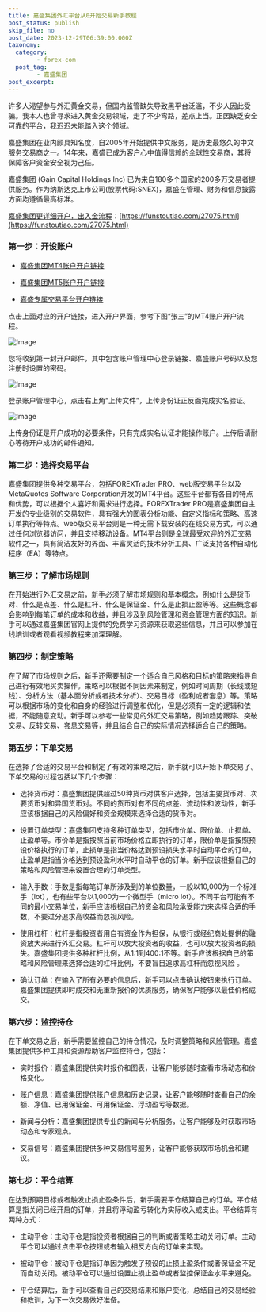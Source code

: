 ```yaml
---
title: 嘉盛集团外汇平台从0开始交易新手教程
post_status: publish
skip_file: no
post_date: 2023-12-29T06:39:00.000Z
taxonomy:
  category:
        - forex-com
  post_tag:
        - 嘉盛集团
post_excerpt: 
---
```

许多人渴望参与外汇黄金交易，但国内监管缺失导致黑平台泛滥，不少人因此受骗。我本人也曾寻求进入黄金交易领域，走了不少弯路，差点上当。正因缺乏安全可靠的平台，我迟迟未能踏入这个领域。

嘉盛集团在业内颇具知名度，自2005年开始提供中文服务，是历史最悠久的中文服务交易商之一。14年来，嘉盛已成为客户心中值得信赖的全球性交易商，其将保障客户资金安全视为己任。

嘉盛集团 (Gain Capital Holdings Inc) 已为来自180多个国家的200多万交易者提供服务。作为纳斯达克上市公司(股票代码:SNEX)，嘉盛在管理、财务和信息披露方面均遵循最高标准。

[嘉盛集团更详细开户，出入金流程](https://funstoutiao.com/27075.html)：[https://funstoutiao.com/27075.html](https://funstoutiao.com/27075.html)

### 第一步：开设账户

* [嘉盛集团MT4账户开户链接](https://s.ssgg.net/jsmt4)

* [嘉盛集团MT5账户开户链接](https://s.ssgg.net/jsmt5)

* [嘉盛专属交易平台开户链接](https://s.ssgg.net/js)

点击上面对应的开户链接，进入开户界面，参考下图“张三”的MT4账户开户流程。

![Image](https://prod-files-secure.s3.us-west-2.amazonaws.com/39ed1227-6d7d-4570-be36-9ccd4a2c4241/7a167aea-686b-400d-af59-4e18eb607a40/640.png?X-Amz-Algorithm=AWS4-HMAC-SHA256&X-Amz-Content-Sha256=UNSIGNED-PAYLOAD&X-Amz-Credential=ASIAZI2LB4663DXOLDN4%2F20250308%2Fus-west-2%2Fs3%2Faws4_request&X-Amz-Date=20250308T221309Z&X-Amz-Expires=3600&X-Amz-Security-Token=IQoJb3JpZ2luX2VjEB4aCXVzLXdlc3QtMiJIMEYCIQCsagUA46YAUwf2kJN4hknoEyzP0S01u2qC0cs4SFQmygIhAK2gojYwmO5nJKNafccd30c1WI%2FwWvX3WGsaXdRR0zuSKv8DCGcQABoMNjM3NDIzMTgzODA1Igx%2FUcLCLe3UZOfbKYsq3AO6VGXh5WzB8Se7jVgqe1zaBm9wPo1Bwb30URa5urHPVufanBD8LTCLZMuNZi5npZo6bJWKZHaKFM9kBd9Ht8Sbco9Zr3vaVX9J1u4wYLd29pPRMCqgxM452VpJvGTFMMwjqks8d%2Bu16bSijL0%2BOyW%2FoDpC93QY6Uu1Bps2nc%2FcQD%2FlYcDnw7VlEayPNl0kGlI3ZdR59jqT8tjeAhxwvgaedSvOwCBU2Qu8oXNywXlTbjv9XpmyVkBOoS9UKyYchDvIeUMrxFEDxjOyPaHykUI6IJrDmoOtZevLMrLBNipkzDJRtg5iCoGaAXp3%2B0qBUypT3BweCYQV67zLO7usUS%2B0pmQEval3Dl%2BzbzBjIyYKjCf6O7GZbq5R1UwCGT4szan5U%2FqTSLFMk5f77pBeeTx5RvUFl88TRG6SGmumGhpJmgt%2F7TFTpk1c2PRiU4w9rUcPEvm4%2FMy7wGkj1J7jBzllYrBqQdlaE4tfB%2FXTipUlooglBLJ45%2FlGZS1rw%2FaVef%2BR8xWuIU%2FBioVSqUWIvr83v1tf3%2B3kCrnTs7Nl%2BqW%2Fd1lr7fu9QaX5KvDDLIft9UYAJ1w1T%2FaMRh5RPfxtiSTgTGGzCAVMMMsIG4QDm6Sxx2vAdGJRv3quwxz2gDD98bK%2BBjqkAXJ%2BZsztM6RB%2FQzEHOP4LEsjgYbn6zQWDkDNB0v%2FODixiBjnYc26tjstFNBu%2F2ZCZR2dIlICVeyn5xoZAAtbMjqmGvOhMeVsyVSx3qn50xsx9a4jccdcMpwZ0ZSHHJVHNk88XqZKPPDBJxKYvfexjSdxg77sPn8YdNY2JXONlNJkLXf9GlGY%2BsRW%2BBTrqLlvgUXJ%2BQVv01vKu59iODzpmWTP%2Fgq%2B&X-Amz-Signature=0e962cfd4d69c00e157cd2ea40b88d158c85c9c20777e58ec38b8abd00820c39&X-Amz-SignedHeaders=host&x-id=GetObject)

您将收到第一封开户邮件，其中包含账户管理中心登录链接、嘉盛账户号码以及您注册时设置的密码。

![Image](https://prod-files-secure.s3.us-west-2.amazonaws.com/39ed1227-6d7d-4570-be36-9ccd4a2c4241/eaa1c6b3-2877-4284-a0e1-530e222c27fb/image.png?X-Amz-Algorithm=AWS4-HMAC-SHA256&X-Amz-Content-Sha256=UNSIGNED-PAYLOAD&X-Amz-Credential=ASIAZI2LB4663DXOLDN4%2F20250308%2Fus-west-2%2Fs3%2Faws4_request&X-Amz-Date=20250308T221309Z&X-Amz-Expires=3600&X-Amz-Security-Token=IQoJb3JpZ2luX2VjEB4aCXVzLXdlc3QtMiJIMEYCIQCsagUA46YAUwf2kJN4hknoEyzP0S01u2qC0cs4SFQmygIhAK2gojYwmO5nJKNafccd30c1WI%2FwWvX3WGsaXdRR0zuSKv8DCGcQABoMNjM3NDIzMTgzODA1Igx%2FUcLCLe3UZOfbKYsq3AO6VGXh5WzB8Se7jVgqe1zaBm9wPo1Bwb30URa5urHPVufanBD8LTCLZMuNZi5npZo6bJWKZHaKFM9kBd9Ht8Sbco9Zr3vaVX9J1u4wYLd29pPRMCqgxM452VpJvGTFMMwjqks8d%2Bu16bSijL0%2BOyW%2FoDpC93QY6Uu1Bps2nc%2FcQD%2FlYcDnw7VlEayPNl0kGlI3ZdR59jqT8tjeAhxwvgaedSvOwCBU2Qu8oXNywXlTbjv9XpmyVkBOoS9UKyYchDvIeUMrxFEDxjOyPaHykUI6IJrDmoOtZevLMrLBNipkzDJRtg5iCoGaAXp3%2B0qBUypT3BweCYQV67zLO7usUS%2B0pmQEval3Dl%2BzbzBjIyYKjCf6O7GZbq5R1UwCGT4szan5U%2FqTSLFMk5f77pBeeTx5RvUFl88TRG6SGmumGhpJmgt%2F7TFTpk1c2PRiU4w9rUcPEvm4%2FMy7wGkj1J7jBzllYrBqQdlaE4tfB%2FXTipUlooglBLJ45%2FlGZS1rw%2FaVef%2BR8xWuIU%2FBioVSqUWIvr83v1tf3%2B3kCrnTs7Nl%2BqW%2Fd1lr7fu9QaX5KvDDLIft9UYAJ1w1T%2FaMRh5RPfxtiSTgTGGzCAVMMMsIG4QDm6Sxx2vAdGJRv3quwxz2gDD98bK%2BBjqkAXJ%2BZsztM6RB%2FQzEHOP4LEsjgYbn6zQWDkDNB0v%2FODixiBjnYc26tjstFNBu%2F2ZCZR2dIlICVeyn5xoZAAtbMjqmGvOhMeVsyVSx3qn50xsx9a4jccdcMpwZ0ZSHHJVHNk88XqZKPPDBJxKYvfexjSdxg77sPn8YdNY2JXONlNJkLXf9GlGY%2BsRW%2BBTrqLlvgUXJ%2BQVv01vKu59iODzpmWTP%2Fgq%2B&X-Amz-Signature=2c7e35181ba4bbf9dea937f52ddca3811800caa56072e5f67bf4279bbe319ba2&X-Amz-SignedHeaders=host&x-id=GetObject)

登录账户管理中心，点击右上角“上传文件”，上传身份证正反面完成实名验证。

![Image](https://prod-files-secure.s3.us-west-2.amazonaws.com/39ed1227-6d7d-4570-be36-9ccd4a2c4241/54090639-09fc-46b4-a135-e0289f707147/image.png?X-Amz-Algorithm=AWS4-HMAC-SHA256&X-Amz-Content-Sha256=UNSIGNED-PAYLOAD&X-Amz-Credential=ASIAZI2LB4663DXOLDN4%2F20250308%2Fus-west-2%2Fs3%2Faws4_request&X-Amz-Date=20250308T221309Z&X-Amz-Expires=3600&X-Amz-Security-Token=IQoJb3JpZ2luX2VjEB4aCXVzLXdlc3QtMiJIMEYCIQCsagUA46YAUwf2kJN4hknoEyzP0S01u2qC0cs4SFQmygIhAK2gojYwmO5nJKNafccd30c1WI%2FwWvX3WGsaXdRR0zuSKv8DCGcQABoMNjM3NDIzMTgzODA1Igx%2FUcLCLe3UZOfbKYsq3AO6VGXh5WzB8Se7jVgqe1zaBm9wPo1Bwb30URa5urHPVufanBD8LTCLZMuNZi5npZo6bJWKZHaKFM9kBd9Ht8Sbco9Zr3vaVX9J1u4wYLd29pPRMCqgxM452VpJvGTFMMwjqks8d%2Bu16bSijL0%2BOyW%2FoDpC93QY6Uu1Bps2nc%2FcQD%2FlYcDnw7VlEayPNl0kGlI3ZdR59jqT8tjeAhxwvgaedSvOwCBU2Qu8oXNywXlTbjv9XpmyVkBOoS9UKyYchDvIeUMrxFEDxjOyPaHykUI6IJrDmoOtZevLMrLBNipkzDJRtg5iCoGaAXp3%2B0qBUypT3BweCYQV67zLO7usUS%2B0pmQEval3Dl%2BzbzBjIyYKjCf6O7GZbq5R1UwCGT4szan5U%2FqTSLFMk5f77pBeeTx5RvUFl88TRG6SGmumGhpJmgt%2F7TFTpk1c2PRiU4w9rUcPEvm4%2FMy7wGkj1J7jBzllYrBqQdlaE4tfB%2FXTipUlooglBLJ45%2FlGZS1rw%2FaVef%2BR8xWuIU%2FBioVSqUWIvr83v1tf3%2B3kCrnTs7Nl%2BqW%2Fd1lr7fu9QaX5KvDDLIft9UYAJ1w1T%2FaMRh5RPfxtiSTgTGGzCAVMMMsIG4QDm6Sxx2vAdGJRv3quwxz2gDD98bK%2BBjqkAXJ%2BZsztM6RB%2FQzEHOP4LEsjgYbn6zQWDkDNB0v%2FODixiBjnYc26tjstFNBu%2F2ZCZR2dIlICVeyn5xoZAAtbMjqmGvOhMeVsyVSx3qn50xsx9a4jccdcMpwZ0ZSHHJVHNk88XqZKPPDBJxKYvfexjSdxg77sPn8YdNY2JXONlNJkLXf9GlGY%2BsRW%2BBTrqLlvgUXJ%2BQVv01vKu59iODzpmWTP%2Fgq%2B&X-Amz-Signature=2fa3bf4b7c4f96eefe072b2dc0cbac34fc81651f66ee91f55f7f6e8b768b4e6c&X-Amz-SignedHeaders=host&x-id=GetObject)

上传身份证是开户成功的必要条件，只有完成实名认证才能操作账户。上传后请耐心等待开户成功的邮件通知。

### 第二步：选择交易平台

嘉盛集团提供多种交易平台，包括FOREXTrader PRO、web版交易平台以及MetaQuotes Software Corporation开发的MT4平台。这些平台都有各自的特点和优势，可以根据个人喜好和需求进行选择。FOREXTrader PRO是嘉盛集团自主开发的专业级别的交易软件，具有强大的图表分析功能、自定义指标和策略、高速订单执行等特点。web版交易平台则是一种无需下载安装的在线交易方式，可以通过任何浏览器访问，并且支持移动设备。MT4平台则是全球最受欢迎的外汇交易软件之一，具有简洁友好的界面、丰富灵活的技术分析工具、广泛支持各种自动化程序（EA）等特点。

### 第三步：了解市场规则

在开始进行外汇交易之前，新手必须了解市场规则和基本概念，例如什么是货币对、什么是点差、什么是杠杆、什么是保证金、什么是止损止盈等等。这些概念都会影响到每笔订单的成本和收益，并且涉及到风险管理和资金管理方面的知识。新手可以通过嘉盛集团官网上提供的免费学习资源来获取这些信息，并且可以参加在线培训或者观看视频教程来加深理解。

### 第四步：制定策略

在了解了市场规则之后，新手还需要制定一个适合自己风格和目标的策略来指导自己进行有效地买卖操作。策略可以根据不同因素来制定，例如时间周期（长线或短线）、分析方法（基本面分析或者技术分析）、交易目标（盈利或者套息）等。策略可以根据市场的变化和自身的经验进行调整和优化，但是必须有一定的逻辑和依据，不能随意变动。新手可以参考一些常见的外汇交易策略，例如趋势跟踪、突破交易、反转交易、套息交易等，并且结合自己的实际情况选择适合自己的策略。

### 第五步：下单交易

在选择了合适的交易平台和制定了有效的策略之后，新手就可以开始下单交易了。下单交易的过程包括以下几个步骤：

* 选择货币对：嘉盛集团提供超过50种货币对供客户选择，包括主要货币对、次要货币对和异国货币对。不同的货币对有不同的点差、流动性和波动性，新手应该根据自己的风险偏好和资金规模来选择合适的货币对。

* 设置订单类型：嘉盛集团支持多种订单类型，包括市价单、限价单、止损单、止盈单等。市价单是指按照当前市场价格立即执行的订单，限价单是指按照预设价格执行的订单，止损单是指当价格达到预设损失水平时自动平仓的订单，止盈单是指当价格达到预设盈利水平时自动平仓的订单。新手应该根据自己的策略和风险管理来设置合理的订单类型。

* 输入手数：手数是指每笔订单所涉及到的单位数量，一般以10,000为一个标准手（lot），也有些平台以1,000为一个微型手（micro lot）。不同平台可能有不同的最小交易单位，新手应该根据自己的资金和风险承受能力来选择合适的手数，不要过分追求高收益而忽视风险。

* 使用杠杆：杠杆是指投资者用自有资金作为担保，从银行或经纪商处提供的融资放大来进行外汇交易。杠杆可以放大投资者的收益，也可以放大投资者的损失。嘉盛集团提供多种杠杆比例，从1:1到400:1不等。新手应该根据自己的策略和风险管理来选择合适的杠杆比例，不要盲目追求高杠杆而忽视风险 。

* 确认订单：在输入了所有必要的信息后，新手可以点击确认按钮来执行订单。嘉盛集团提供即时成交和无重新报价的优质服务，确保客户能够以最佳价格成交。

### 第六步：监控持仓

在下单交易之后，新手需要监控自己的持仓情况，及时调整策略和风险管理。嘉盛集团提供多种工具和资源帮助客户监控持仓，包括：

* 实时报价：嘉盛集团提供实时报价和图表，让客户能够随时查看市场动态和价格变化。

* 账户信息：嘉盛集团提供账户信息和历史记录，让客户能够随时查看自己的余额、净值、已用保证金、可用保证金、浮动盈亏等数据。

* 新闻与分析：嘉盛集团提供专业的新闻与分析服务，让客户能够及时获取市场动态和专家观点。

* 交易信号：嘉盛集团提供多种交易信号服务，让客户能够获取市场机会和建议。

### 第七步：平仓结算

在达到预期目标或者触发止损止盈条件后，新手需要平仓结算自己的订单。平仓结算是指关闭已经开启的订单，并且将浮动盈亏转化为实际收入或支出。平仓结算有两种方式：

* 主动平仓：主动平仓是指投资者根据自己的判断或者策略主动关闭订单。主动平仓可以通过点击平仓按钮或者输入相反方向的订单来实现。

* 被动平仓：被动平仓是指订单因为触发了预设的止损止盈条件或者保证金不足而自动关闭。被动平仓可以通过设置止损止盈单或者监控保证金水平来避免。

* 平仓结算后，新手可以查看自己的交易结果和账户变化，总结自己的交易经验和教训，为下一次交易做好准备。